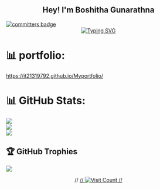 ###
<h2 align="center">
  <br/>Hey! I'm Boshitha Gunarathna
</h2>

<a href="https://user-badge.committers.top/sri_lanka_private/BoshithaMGunarathna">
  <img src="https://user-badge.committers.top/sri_lanka_private/BoshithaMGunarathna.svg" alt="committers badge" />
</a>


<div align="center">
  <a href="https://git.io/typing-svg">
    <img src="https://readme-typing-svg.demolab.com?font=Anton&weight=900&size=35&duration=4000&pause=1000&color=18C5F7&background=80A8FF00&width=435&lines=Full+Stack+Developer;Mobile+App+Developer" alt="Typing SVG" />
  </a>
</div>

# 📊 portfolio:
https://it21319792.github.io/Myportfolio/

# 📊 GitHub Stats:
![](https://github-readme-stats.vercel.app/api?username=BoshithaMGunarathna&theme=jolly&hide_border=false&include_all_commits=false&count_private=true)<br/>
![](https://github-readme-streak-stats.herokuapp.com/?user=BoshithaMGunarathna&theme=jolly&hide_border=false)<br/>
![](https://github-readme-stats.vercel.app/api/top-langs/?username=BoshithaMGunarathna&theme=jolly&hide_border=false&include_all_commits=false&count_private=true&layout=compact)

 ## 🏆 GitHub Trophies
 ![](https://github-profile-trophy.vercel.app/?username=BoshithaMGunarathna&theme=algolia&no-frame=false&no-bg=true&margin-w=4) 


<!-- ## 🏆GitHub Trophies
![](https://github-trophies.vercel.app/?username=BoshithaMGunarathna&theme=algolia&no-frame=false&no-bg=true&margin-w=4)

## 🏆 GitHub Trophies
![](https://github-trophies.vercel.app/?username=BoshithaMGunarathna&theme=algolia&no-frame=false&no-bg=true&margin-w=4&rank=SECRET,SSS,SS,S,AAA,AA,A,CCC,CC,C,B&row=1&column=8) -->


<div align="center">
 // <a href="https://visitcount.itsvg.in">
 //   <img src="https://visitcount.itsvg.in/api?id=BoshithaMGunarathna&icon=5&color=1" alt="Visit Count" />
 // </a>
</div>




